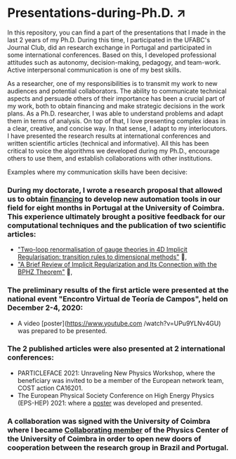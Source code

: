 # Presentations-during-Ph.D. :arrow_upper_right:

In this repository, you can find a part of the presentations that I made in the last 2 years of my Ph.D. During this time, I participated in the UFABC's Journal Club, did an research exchange in Portugal and participated in some international conferences. Based on this, I developed professional attitudes such as autonomy, decision-making, pedagogy, and team-work. Active interpersonal communication is one of my best skills.

As a researcher, one of my responsibilities is to transmit my work to new audiences and potential collaborators. The ability to communicate technical aspects and persuade others of their importance has been a crucial part of my work, both to obtain financing and make strategic decisions in the work plans. As a Ph.D. researcher, I was able to understand problems and adapt them in terms of analysis. On top of that, I love presenting complex ideas in a clear, creative, and concise way. In that sense, I adapt to my interlocutors. I have presented the research results at international conferences and written scientific articles (technical and informative). All this has been critical to voice the algorithms we developed during my Ph.D., encourage others to use them, and establish collaborations with other institutions.

Examples where my communication skills have been decisive:

### During my doctorate, I wrote a research proposal that allowed us to obtain [financing](https://propg.ufabc.edu.br/wp-content/uploads/ASSINADO_Resultado-Final-Edital-26-2020-Doutorado-Sanduíche.pdf) to develop new automation tools in our field for eight months in Portugal at the University of Coimbra. This experience ultimately brought a positive feedback for our computational techniques and the publication of two scientific articles:

- ["Two-loop renormalisation of gauge theories in 4D Implicit Regularisation: transition rules to dimensional methods"](https://link.springer.com/article/10.1140/epjc/s10052-021-09259-6) :bookmark_tabs:,
- ["A Brief Review of Implicit Regularization and Its Connection with the BPHZ Theorem"](https://www.mdpi.com/2073-8994/13/6/956) :bookmark_tabs:,

### The preliminary results of the first article were presented at the national event "Encontro Virtual de Teoría de Campos", held on December 2-4, 2020:

- A video [poster](https://www.youtube.com /watch?v=UPu9YLNv4GU) was prepared to be presented.

### The 2 published articles were also presented at 2 international conferences:

- PARTICLEFACE 2021: Unraveling New Physics Workshop, where the beneficiary was invited to be a member of the European network team, COST action CA16201.
- The European Physical Society Conference on High Energy Physics (EPS-HEP) 2021: where a [poster](https://indico.desy.de/event/28202/contributions/105065/) was developed and presented.

### A collaboration was signed with the University of Coimbra where I became [Collaborating member](https://cfisuc.fis.uc.pt/people.php?oid=9025232) of the Physics Center of the University of Coimbra in order to open new doors of cooperation between the research group in Brazil and Portugal.

